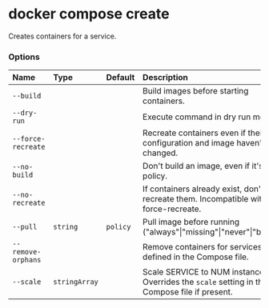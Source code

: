 # docker compose create

<!---MARKER_GEN_START-->
Creates containers for a service.

### Options

| Name               | Type          | Default  | Description                                                                                   |
|:-------------------|:--------------|:---------|:----------------------------------------------------------------------------------------------|
| `--build`          |               |          | Build images before starting containers.                                                      |
| `--dry-run`        |               |          | Execute command in dry run mode                                                               |
| `--force-recreate` |               |          | Recreate containers even if their configuration and image haven't changed.                    |
| `--no-build`       |               |          | Don't build an image, even if it's policy.                                                    |
| `--no-recreate`    |               |          | If containers already exist, don't recreate them. Incompatible with --force-recreate.         |
| `--pull`           | `string`      | `policy` | Pull image before running ("always"\|"missing"\|"never"\|"build")                             |
| `--remove-orphans` |               |          | Remove containers for services not defined in the Compose file.                               |
| `--scale`          | `stringArray` |          | Scale SERVICE to NUM instances. Overrides the `scale` setting in the Compose file if present. |


<!---MARKER_GEN_END-->


